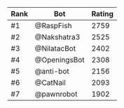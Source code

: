Rank|Bot|Rating
---|---|---
#1|@RaspFish|2759
#2|@Nakshatra3|2525
#3|@NilatacBot|2402
#4|@OpeningsBot|2308
#5|@anti-bot|2156
#6|@CatNail|2093
#7|@pawnrobot|1902
